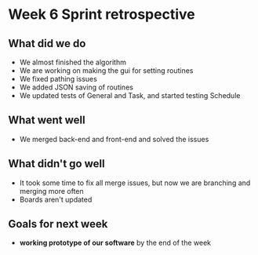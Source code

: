 ﻿# Week 6 Sprint retrospective
## What did we do
- We almost finished the algorithm
- We are working on making the gui for setting routines
- We fixed pathing issues
- We added JSON saving of routines
- We updated tests of General and Task, and started testing Schedule
## What went well
 - We merged back-end and front-end and solved the issues

## What didn't go well
- It took some time to fix all merge issues, but now we are branching and merging more often
- Boards aren't updated

## Goals for next week
- **working prototype of our software** by the end of the week


